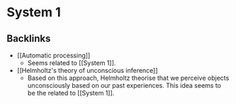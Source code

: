 # System 1
## Backlinks
* [[Automatic processing]]
	* Seems related to [[System 1]].
* [[Helmholtz's theory of unconscious inference]]
	* Based on this approach, Helmholtz theorise that we perceive objects unconsciously based on our past experiences. This idea seems to be the related to [[System 1]].

<!-- #evergreen -->

<!-- {BearID:6049764A-9D7A-46B4-B47B-4542F064FA18-92270-000004A261AC9C0E} -->
